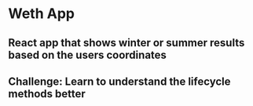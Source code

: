 
# Weth App

## React app that shows winter or summer results based on the users coordinates

## Challenge: Learn to understand the lifecycle methods better